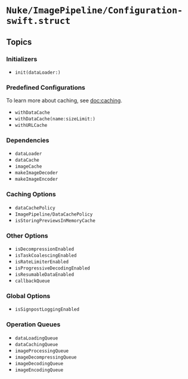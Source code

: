 # ``Nuke/ImagePipeline/Configuration-swift.struct``

## Topics

### Initializers

- ``init(dataLoader:)``

### Predefined Configurations

To learn more about caching, see <doc:caching>.

- ``withDataCache``
- ``withDataCache(name:sizeLimit:)``
- ``withURLCache``

### Dependencies

- ``dataLoader``
- ``dataCache``
- ``imageCache``
- ``makeImageDecoder``
- ``makeImageEncoder``

### Caching Options

- ``dataCachePolicy``
- ``ImagePipeline/DataCachePolicy``
- ``isStoringPreviewsInMemoryCache``

### Other Options

- ``isDecompressionEnabled``
- ``isTaskCoalescingEnabled``
- ``isRateLimiterEnabled``
- ``isProgressiveDecodingEnabled``
- ``isResumableDataEnabled``
- ``callbackQueue``

### Global Options

- ``isSignpostLoggingEnabled``

### Operation Queues

- ``dataLoadingQueue``
- ``dataCachingQueue``
- ``imageProcessingQueue``
- ``imageDecompressingQueue``
- ``imageDecodingQueue``
- ``imageEncodingQueue``
